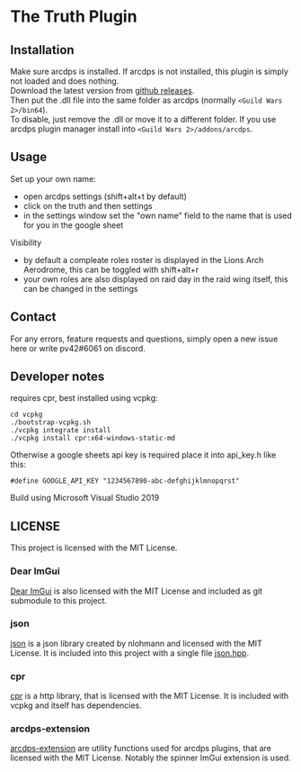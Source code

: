# The Truth Plugin

## Installation
Make sure arcdps is installed. If arcdps is not installed, this plugin is simply not loaded and does nothing.  
Download the latest version from [github releases](https://github.com/pv42/the-truth-plugin/releases/latest).  
Then put the .dll file into the same folder as arcdps (normally `<Guild Wars 2>/bin64`).  
To disable, just remove the .dll or move it to a different folder.
If you use arcdps plugin manager install into `<Guild Wars 2>/addons/arcdps`.

## Usage
Set up your own name:
- open arcdps settings (shift+alt+t by default)
- click on the truth and then settings
- in the settings window set the "own name" field to the name that is used for you in the google sheet  

Visibility
- by default a compleate roles roster is displayed in the Lions Arch Aerodrome, this can be toggled with shift+alt+r
- your own roles are also displayed on raid day in the raid wing itself, this can be changed in the settings
 

## Contact
For any errors, feature requests and questions, simply open a new issue here or write pv42#6061 on discord.

## Developer notes
requires cpr, best installed using vcpkg:
```git clone https://github.com/Microsoft/vcpkg.git
cd vcpkg
./bootstrap-vcpkg.sh
./vcpkg integrate install
./vcpkg install cpr:x64-windows-static-md
```
Otherwise a google sheets api key is required place it into api_key.h like this:
```
#define GOOGLE_API_KEY "1234567890-abc-defghijklmnopqrst"
```
Build using Microsoft Visual Studio 2019

## LICENSE

This project is licensed with the MIT License.

### Dear ImGui
[Dear ImGui](https://github.com/ocornut/imgui) is also licensed with the MIT License and included as git submodule to this project.

### json
[json](https://github.com/nlohmann/json) is a json library created by nlohmann and licensed with the MIT License. It is included into this project with a single file [json.hpp](/json.hpp).

### cpr
[cpr](https://github.com/whoshuu/cpr) is a http library, that is licensed with the MIT License. It is included with vcpkg and itself has dependencies.

### arcdps-extension
[arcdps-extension](https://github.com/knoxfighter/arcdps-extension) are utility functions used for arcdps plugins, that are licensed with the MIT License. Notably the spinner ImGui extension is used.
